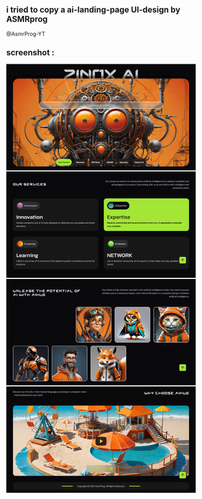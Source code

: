 ## i tried to copy a ai-landing-page UI-design by ASMRprog


@AsmrProg-YT


## screenshot : 

<img src="./assets/screenshots/sc1.png">
<img src="./assets/screenshots/sc2.png">
<img src="./assets/screenshots/sc3.png">
<img src="./assets/screenshots/sc4.png">
